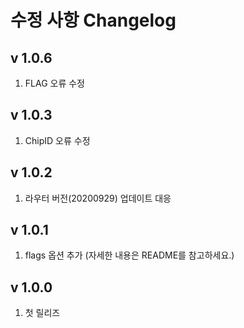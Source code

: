 수정 사항 Changelog
==================
v 1.0.6
-------
1. FLAG 오류 수정

v 1.0.3
-------
1. ChipID 오류 수정

v 1.0.2
-------
1. 라우터 버전(20200929) 업데이트 대응

v 1.0.1
-------
1. flags 옵션 추가 (자세한 내용은 README를 참고하세요.)

v 1.0.0
-------
1. 첫 릴리즈
